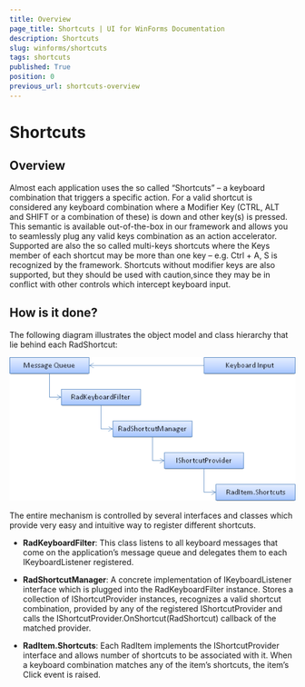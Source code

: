 ```yaml
---
title: Overview
page_title: Shortcuts | UI for WinForms Documentation
description: Shortcuts
slug: winforms/shortcuts
tags: shortcuts
published: True
position: 0
previous_url: shortcuts-overview
---
```


# Shortcuts

## Overview

Almost each application uses the so called “Shortcuts” – a keyboard combination that triggers a specific action. For a valid shortcut is considered any keyboard combination where a Modifier Key (CTRL, ALT and SHIFT or a combination of these) is down and other key(s) is pressed.  This semantic is available out-of-the-box in our framework and allows you to seamlessly plug any valid keys combination as an action accelerator. Supported are also the so called multi-keys shortcuts where the Keys member of each shortcut may be more than one key – e.g. Ctrl + A, S is recognized by the framework. Shortcuts without modifier keys are also supported, but they should be used with caution,since they may be in conflict with other controls which intercept keyboard input.

## How is it done?

The following diagram illustrates the object model and class hierarchy that lie behind each RadShortcut:

![images/ShortcutsStructure001.png](images/ShortcutsStructure001.png)

The entire mechanism is controlled by several interfaces and classes which provide very easy and intuitive way to register different shortcuts.

* __RadKeyboardFilter__: This class listens to all keyboard messages that come on the application’s message queue and delegates them to each IKeyboardListener registered.

* __RadShortcutManager__: A concrete implementation of IKeyboardListener interface which is plugged into the RadKeyboardFilter instance. Stores a collection of IShortcutProvider instances, recognizes a valid shortcut combination, provided by any of the registered IShortcutProvider and calls the IShortcutProvider.OnShortcut(RadShortcut) callback of the matched provider.

* __RadItem.Shortcuts__: Each RadItem implements the IShortcutProvider interface and allows number of shortcuts to be associated with it. When a keyboard combination matches any of the item’s shortcuts, the item’s Click event is raised.


